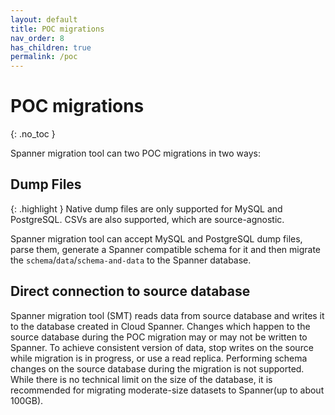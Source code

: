 ```yaml
---
layout: default
title: POC migrations
nav_order: 8
has_children: true
permalink: /poc
---
```


# POC migrations
{: .no_toc }

Spanner migration tool can two POC migrations in two ways:

## Dump Files

{: .highlight }
Native dump files are only supported for MySQL and PostgreSQL. CSVs are also supported, which are source-agnostic.

Spanner migration tool can accept MySQL and PostgreSQL dump files, parse them, generate a Spanner compatible schema for it and then migrate the `schema`/`data`/`schema-and-data` to the Spanner database.

## Direct connection to source database

Spanner migration tool (SMT) reads data from source database and writes it to the database created in Cloud Spanner. Changes which happen to the source database during the POC migration may or may not be written to Spanner. To achieve consistent version of data, stop writes on the source while migration is in progress, or use a read replica. Performing schema changes on the source database during the migration is not supported. While there is no technical limit on the size of the database, it is recommended for migrating moderate-size datasets to Spanner(up to about 100GB).
